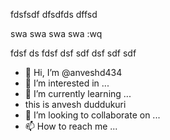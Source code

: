 fdsfsdf
dfsdfds
dffsd

swa
swa
swa
swa
:wq

fdsf
ds
fdsf
dsf
sdf
dsf
sdf
sdf
- 👋 Hi, I’m @anveshd434
- 👀 I’m interested in ...
- 🌱 I’m currently learning ...
- this is anvesh duddukuri
- 💞️ I’m looking to collaborate on ...
- 📫 How to reach me ...

<!---
anveshd434/anveshd434 is a ✨ special ✨ repository because its `README.md` (this file) appears on your GitHub profile.
You can click the Preview link to take a look at your changes.
--->
